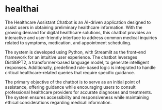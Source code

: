 # healthai

The Healthcare Assistant Chatbot is an AI-driven application designed to assist users in obtaining 
preliminary healthcare information. With the growing demand for digital healthcare solutions, this 
chatbot provides an interactive and user-friendly interface to address common medical inquiries 
related to symptoms, medication, and appointment scheduling. 
 
The system is developed using Python, with Streamlit as the front-end framework for an intuitive 
user experience. The chatbot leverages DistilGPT2, a transformer-based language model, to generate 
intelligent responses. Additionally, predefined rule-based logic is integrated to handle critical 
healthcare-related queries that require specific guidance. 
 
The primary objective of the chatbot is to serve as an initial point of assistance, offering guidance 
while encouraging users to consult professional healthcare providers for accurate diagnoses and 
treatments. The system ensures accessibility and responsiveness while maintaining ethical 
considerations regarding medical information.
